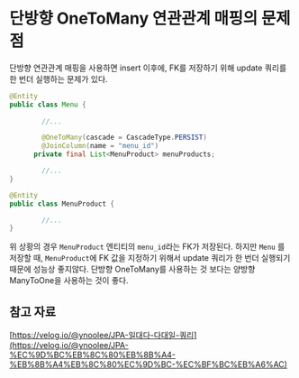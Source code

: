 # 단방향 OneToMany 연관관계 매핑의 문제점

단방향 연관관계 매핑을 사용하면 insert 이후에, FK를 저장하기 위해 update 쿼리를 한 번더 실행하는 문제가 있다.

```java
@Entity
public class Menu {
		
		//...

		@OneToMany(cascade = CascadeType.PERSIST)
		@JoinColumn(name = "menu_id")
	  private final List<MenuProduct> menuProducts;

		//...
}

@Entity
public class MenuProduct {

		//...
}
```

위 상황의 경우 `MenuProduct` 엔티티의 `menu_id`라는 FK가 저장된다. 하지만 `Menu` 를 저장할 때, `MenuProduct`에 FK 값을 지정하기 위해서 update 쿼리가 한 번더 실행되기 때문에 성능상 좋지않다. 단방향 OneToMany를 사용하는 것 보다는 양방향 ManyToOne을 사용하는 것이 좋다.

## 참고 자료

[https://velog.io/@ynoolee/JPA-일대다-다대일-쿼리](https://velog.io/@ynoolee/JPA-%EC%9D%BC%EB%8C%80%EB%8B%A4-%EB%8B%A4%EB%8C%80%EC%9D%BC-%EC%BF%BC%EB%A6%AC)